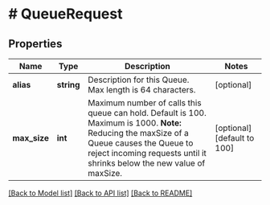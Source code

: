 # # QueueRequest

## Properties

Name | Type | Description | Notes
------------ | ------------- | ------------- | -------------
**alias** | **string** | Description for this Queue. Max length is 64 characters. | [optional]
**max_size** | **int** | Maximum number of calls this queue can hold. Default is 100. Maximum is 1000. **Note:** Reducing the maxSize of a Queue causes the Queue to reject incoming requests until it shrinks below the new value of maxSize. | [optional] [default to 100]

[[Back to Model list]](../../README.md#models) [[Back to API list]](../../README.md#endpoints) [[Back to README]](../../README.md)
